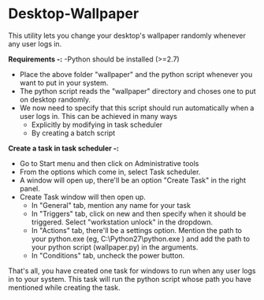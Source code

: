 # Desktop-Wallpaper
This utility lets you change your desktop's wallpaper randomly whenever any user logs in.

**Requirements -:**
	-Python should be installed (>=2.7)

- Place the above folder "wallpaper" and the python script whenever you want to put in your system.
- The python script reads the "wallpaper" directory and choses one to put on desktop randomly. 
- We now need to specify that this script should run automatically when a user logs in. This can be achieved in many ways
	- Explicitly by modifying in task scheduler
	- By creating a batch script
	
**Create a task in task scheduler -:**
- Go to Start menu and then click on Administrative tools
- From the options which come in, select Task scheduler.
- A window will open up, there'll be an option "Create Task" in the right panel.
- Create Task window will then open up.
	- In "General" tab, mention any name for your task
	- In "Triggers" tab, click on new and then specify when it should be triggered. Select "workstation unlock" in the dropdown.
	- In "Actions" tab, there'll be a settings option. Mention the path to your python.exe (eg, C:\Python27\python.exe ) and add the path to your python script (wallpaper.py) in the arguments.
	- In "Conditions" tab, uncheck the power button.
	
	
That's all, you have created one task for windows to run when any user logs in to your system. This task will run the python script whose path you have mentioned while creating the task.
